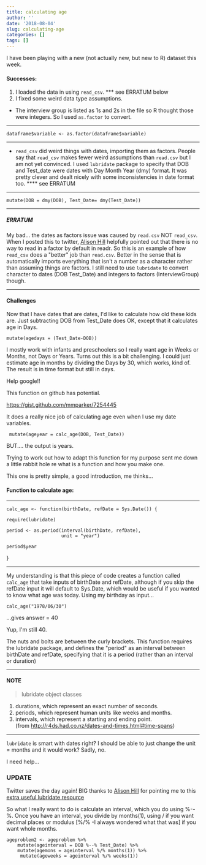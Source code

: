 ```yaml
---
title: calculating age
author: ''
date: '2018-08-04'
slug: calculating-age
categories: []
tags: []
---
```


I have been playing with a new (not actually new, but new to R) dataset this week. 

#### Successes: 

1. I loaded the data in using `read_csv`. *** see ERRATUM below
2. I fixed some weird data type assumptions. 

* The interview group is listed as 1s and 2s in the file so R thought those were  integers. So I used `as.factor` to convert.

___

    dataframe$variable <- as.factor(dataframe$variable) 

___

* `read_csv` did weird things with dates, importing them as factors. People say that `read_csv` makes fewer weird assumptions than `read.csv` but I am not yet convinced. I used `lubridate` package to specify that DOB and Test_date were dates with Day Month Year (dmy) format. It was pretty clever and dealt nicely with some inconsistencies in date format too. **** see ERRATUM

___
  
    mutate(DOB = dmy(DOB), Test_Date= dmy(Test_Date))
    
___

##### ERRATUM
My bad... the dates as factors issue was caused by `read.csv` NOT `read_csv`. When I posted this to twitter, [Alison Hill](https://twitter.com/apreshill) helpfully pointed out that there is no way to read in a factor by default in readr. So this is an example of how `read_csv` does a "better" job than `read.csv`. Better in the sense that is automatically imports everything that isn't a number as a character rather than assuming things are factors. I still need to use `lubridate` to convert character to dates (DOB Test_Date) and integers to factors (InterviewGroup) though.
  
___

#### Challenges

Now that I have dates that are dates, I'd like to calculate how old these kids are. Just subtracting DOB from Test_Date does OK, except that it calculates age in Days. 

    mutate(agedays = (Test_Date-DOB))    

I mostly work with infants and preschoolers so I really want age in Weeks or Months, not Days or Years. Turns out this is a bit challenging. I could just estimate age in months by dividing the Days by 30, which works, kind of. The result is in time format but still in days.  

Help google!!

This function on github has potential.  

https://gist.github.com/mmparker/7254445

It does a really nice job of calculating age even when I use my date variables.  

     mutate(ageyear = calc_age(DOB, Test_Date))

BUT.... the output is years. 

Trying to work out how to adapt this function for my purpose sent me down a little rabbit hole re what is a function and how you make one. 

This one is pretty simple, a good introduction, me  thinks...

#### Function to calculate age: 

___
    calc_age <- function(birthDate, refDate = Sys.Date()) {

    require(lubridate)

    period <- as.period(interval(birthDate, refDate),
                        unit = "year")

    period$year

} 

___


My understanding is that this piece of code creates a function called `calc_age` that take inputs of birthDate and refDate, although if you skip the refDate input it will default to Sys.Date, which would be useful if you wanted to know what age was today. Using my birthday as input...

    calc_age("1978/06/30")
    
...gives answer = 40

Yup, I'm still 40. 

The nuts and bolts are between the curly brackets. This function requires the lubridate package, and defines the "period" as an interval between birthDate and refDate, specifying that it is a period (rather than an interval or duration) 

___
#### NOTE

>lubridate object classes  
1. durations, which represent an exact number of seconds.  
2. periods, which represent human units like weeks and months.  
3. intervals, which represent a starting and ending point.  
(from http://r4ds.had.co.nz/dates-and-times.html#time-spans) 

___

`lubridate` is smart with dates right? I should be able to just change the unit = months and it would work? Sadly, no. 

I need help...

### UPDATE

Twitter saves the day again! BIG thanks to [Alison Hill](https://twitter.com/apreshill) for pointing me to this [extra useful lubridate resource](https://data.library.virginia.edu/working-with-dates-and-time-in-r-using-the-lubridate-package/)

So what I really want to do is calculate an interval, which you do using %--%. Once you have an interval, you divide by months(1), using / if you want decimal places or modulus [%/% -I always wondered what that was] if you want whole months. 

    ageproblem2 <- ageproblem %>%
        mutate(ageinterval = DOB %--% Test_Date) %>%
        mutate(agemons = ageinterval %/% months(1)) %>%
         mutate(ageweeks = ageinterval %/% weeks(1))




